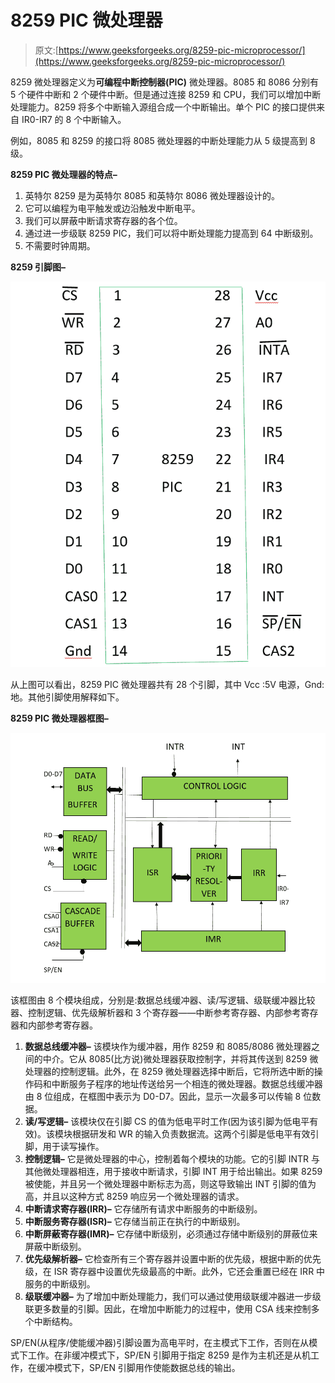 # 8259 PIC 微处理器

> 原文:[https://www.geeksforgeeks.org/8259-pic-microprocessor/](https://www.geeksforgeeks.org/8259-pic-microprocessor/)

8259 微处理器定义为**可编程中断控制器(PIC)** 微处理器。8085 和 8086 分别有 5 个硬件中断和 2 个硬件中断。但是通过连接 8259 和 CPU，我们可以增加中断处理能力。8259 将多个中断输入源组合成一个中断输出。单个 PIC 的接口提供来自 IR0-IR7 的 8 个中断输入。

例如，8085 和 8259 的接口将 8085 微处理器的中断处理能力从 5 级提高到 8 级。

**8259 PIC 微处理器的特点–**

1.  英特尔 8259 是为英特尔 8085 和英特尔 8086 微处理器设计的。
2.  它可以编程为电平触发或边沿触发中断电平。
3.  我们可以屏蔽中断请求寄存器的各个位。
4.  通过进一步级联 8259 PIC，我们可以将中断处理能力提高到 64 中断级别。
5.  不需要时钟周期。

**8259 引脚图–**

![](img/d6914366dc27283ed8f92607060a9bb4.png)

从上图可以看出，8259 PIC 微处理器共有 28 个引脚，其中 Vcc :5V 电源，Gnd:地。其他引脚使用解释如下。

**8259 PIC 微处理器框图–**

![](img/122bd1a4747f0a70a4b4e05a5d6df9d9.png)

该框图由 8 个模块组成，分别是:数据总线缓冲器、读/写逻辑、级联缓冲器比较器、控制逻辑、优先级解析器和 3 个寄存器——中断参考寄存器、内部参考寄存器和内部参考寄存器。

1.  **数据总线缓冲器–**
    该模块作为缓冲器，用作 8259 和 8085/8086 微处理器之间的中介。它从 8085(比方说)微处理器获取控制字，并将其传送到 8259 微处理器的控制逻辑。此外，在 8259 微处理器选择中断后，它将所选中断的操作码和中断服务子程序的地址传送给另一个相连的微处理器。数据总线缓冲器由 8 位组成，在框图中表示为 D0-D7。因此，显示一次最多可以传输 8 位数据。
2.  **读/写逻辑–**
    该模块仅在引脚 CS 的值为低电平时工作(因为该引脚为低电平有效)。该模块根据研发和 WR 的输入负责数据流。这两个引脚是低电平有效引脚，用于读写操作。
3.  **控制逻辑–**
    它是微处理器的中心，控制着每个模块的功能。它的引脚 INTR 与其他微处理器相连，用于接收中断请求，引脚 INT 用于给出输出。如果 8259 被使能，并且另一个微处理器中断标志为高，则这导致输出 INT 引脚的值为高，并且以这种方式 8259 响应另一个微处理器的请求。
4.  **中断请求寄存器(IRR)–**
    它存储所有请求中断服务的中断级别。
5.  **中断服务寄存器(ISR)–**
    它存储当前正在执行的中断级别。
6.  **中断屏蔽寄存器(IMR)–**
    它存储中断级别，必须通过存储中断级别的屏蔽位来屏蔽中断级别。
7.  **优先级解析器–**
    它检查所有三个寄存器并设置中断的优先级，根据中断的优先级，在 ISR 寄存器中设置优先级最高的中断。此外，它还会重置已经在 IRR 中服务的中断级别。
8.  **级联缓冲器–**
    为了增加中断处理能力，我们可以通过使用级联缓冲器进一步级联更多数量的引脚。因此，在增加中断能力的过程中，使用 CSA 线来控制多个中断结构。

SP/EN(从程序/使能缓冲器)引脚设置为高电平时，在主模式下工作，否则在从模式下工作。在非缓冲模式下，SP/EN 引脚用于指定 8259 是作为主机还是从机工作，在缓冲模式下，SP/EN 引脚用作使能数据总线的输出。
